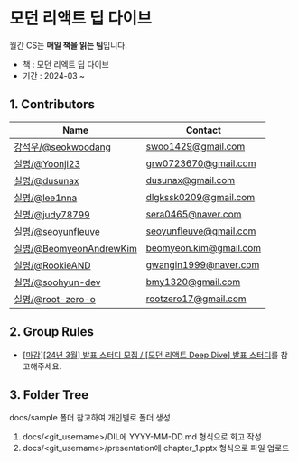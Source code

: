 # 모던 리액트 딥 다이브

월간 CS는 **매일 책을 읽는 팀**입니다.

-   책 : 모던 리엑트 딥 다이브
-   기간 : 2024-03 ~

## 1. Contributors

| Name                                             | Contact                       |
| ------------------------------------------------ | ----------------------------- |
| [강석우/@seokwoodang](https://github.com/Seokwoodang)    | swoo1429@gmail.com |
| [실명/@Yoonji23](https://github.com/Yoonji23)    | grw0723670@gmail.com |
| [실명/@dusunax](https://github.com/dusunax)    | dusunax@gmail.com |
| [실명/@lee1nna](https://github.com/lee1nna)    | dlgkssk0209@gmail.com |
| [실명/@judy78799](https://github.com/judy78799)    | sera0465@naver.com |
| [실명/@seoyunfleuve](https://github.com/seoyunfleuve)    | seoyunfleuve@gmail.com |
| [실명/@BeomyeonAndrewKim](https://github.com/BeomyeonAndrewKim)    | beomyeon.kim@gmail.com |
| [실명/@RookieAND](https://github.com/RookieAND)    | gwangin1999@naver.com |
| [실명/@soohyun-dev](https://github.com/soohyun-dev)    | bmy1320@gmail.com |
| [실명/@root-zero-o](https://github.com/root-zero-o)    | rootzero17@gmail.com |

## 2. Group Rules

- [[마감][24년 3월] 발표 스터디 모집 / [모던 리액트 Deep Dive] 발표 스터디](https://inblog.ai/monthly-cs/16450)를 참고해주세요.

## 3. Folder Tree

docs/sample 폴더 참고하여 개인별로 폴더 생성

1. docs/<git_username\>/DIL에 YYYY-MM-DD.md 형식으로 회고 작성
2. docs/<git_username\>/presentation에 chapter_1.pptx 형식으로 파일 업로드
